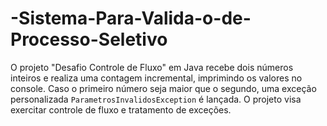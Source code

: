 # -Sistema-Para-Valida-o-de-Processo-Seletivo
O projeto "Desafio Controle de Fluxo" em Java recebe dois números inteiros e realiza uma contagem incremental, imprimindo os valores no console. Caso o primeiro número seja maior que o segundo, uma exceção personalizada `ParametrosInvalidosException` é lançada. O projeto visa exercitar controle de fluxo e tratamento de exceções. 
